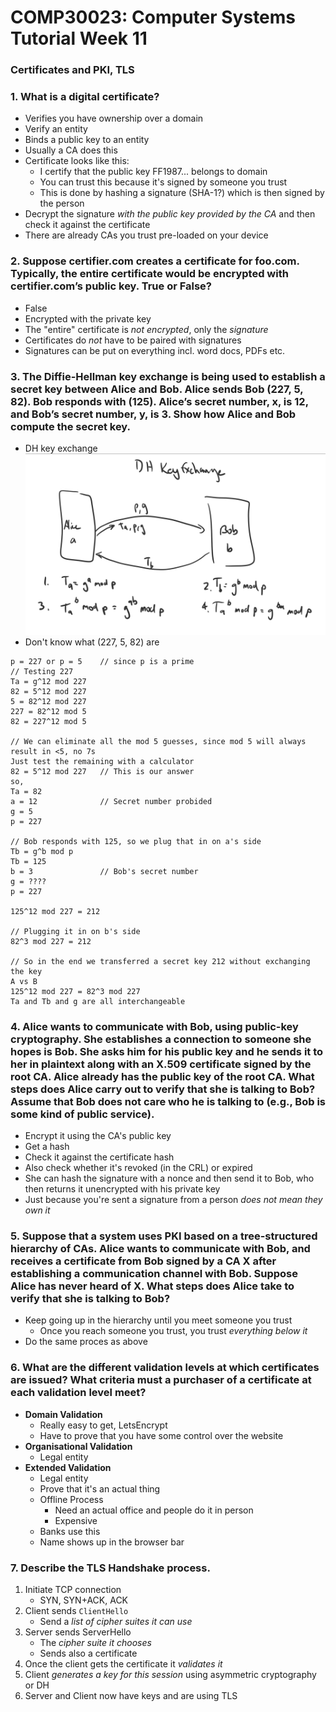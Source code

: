 # COMP30023: Computer Systems Tutorial Week 11
### Certificates and PKI, TLS

### 1. What is a digital certificate?
- Verifies you have ownership over a domain
- Verify an entity
- Binds a public key to an entity
- Usually a CA does this
- Certificate looks like this:
	- I certify that the public key FF1987... belongs to domain
	- You can trust this because it's signed by someone you trust
	- This is done by hashing a signature (SHA-1?) which is then signed by the person
- Decrypt the signature *with the public key provided by the CA* and then check it against the certificate
- There are already CAs you trust pre-loaded on your device

### 2. Suppose certifier.com creates a certificate for foo.com. Typically, the entire certificate would be encrypted with certifier.com’s public key. True or False?
- False
- Encrypted with the private key
- The "entire" certificate is *not encrypted*, only the *signature*
- Certificates do *not* have to be paired with signatures
- Signatures can be put on everything incl. word docs, PDFs etc.

### 3. The Diffie-Hellman key exchange is being used to establish a secret key between Alice and Bob. Alice sends Bob (227, 5, 82). Bob responds with (125). Alice’s secret number, x, is 12, and Bob’s secret number, y, is 3. Show how Alice and Bob compute the secret key.
- DH key exchange
![](tut11/tut110.png)
- Don't know what (227, 5, 82) are
```
p = 227 or p = 5	// since p is a prime
// Testing 227
Ta = g^12 mod 227
82 = 5^12 mod 227
5 = 82^12 mod 227
227 = 82^12 mod 5
82 = 227^12 mod 5

// We can eliminate all the mod 5 guesses, since mod 5 will always result in <5, no 7s
Just test the remaining with a calculator
82 = 5^12 mod 227 	// This is our answer
so,
Ta = 82
a = 12 				// Secret number probided
g = 5
p = 227

// Bob responds with 125, so we plug that in on a's side
Tb = g^b mod p
Tb = 125
b = 3 				// Bob's secret number
g = ????
p = 227

125^12 mod 227 = 212

// Plugging it in on b's side
82^3 mod 227 = 212

// So in the end we transferred a secret key 212 without exchanging the key
A vs B
125^12 mod 227 = 82^3 mod 227
Ta and Tb and g are all interchangeable
```

### 4. Alice wants to communicate with Bob, using public-key cryptography. She establishes a connection to someone she hopes is Bob. She asks him for his public key and he sends it to her in plaintext along with an X.509 certificate signed by the root CA. Alice already has the public key of the root CA. What steps does Alice carry out to verify that she is talking to Bob? Assume that Bob does not care who he is talking to (e.g., Bob is some kind of public service).
- Encrypt it using the CA's public key
- Get a hash
- Check it against the certificate hash
- Also check whether it's revoked (in the CRL) or expired
- She can hash the signature with a nonce and then send it to Bob, who then returns it unencrypted with his private key
- Just because you're sent a signature from a person *does not mean they own it*

### 5. Suppose that a system uses PKI based on a tree-structured hierarchy of CAs. Alice wants to communicate with Bob, and receives a certificate from Bob signed by a CA X after establishing a communication channel with Bob. Suppose Alice has never heard of X. What steps does Alice take to verify that she is talking to Bob?
- Keep going up in the hierarchy until you meet someone you trust
	- Once you reach someone you trust, you trust *everything below it*
- Do the same proces as above

### 6. What are the different validation levels at which certificates are issued? What criteria must a purchaser of a certificate at each validation level meet?
- **Domain Validation**
	- Really easy to get, LetsEncrypt
	- Have to prove that you have some control over the website
- **Organisational Validation**
	- Legal entity
- **Extended Validation**
	- Legal entity
	- Prove that it's an actual thing
	- Offline Process
		- Need an actual office and people do it in person
		- Expensive
	- Banks use this
	- Name shows up in the browser bar

### 7. Describe the TLS Handshake process.
1. Initiate TCP connection
	- SYN, SYN+ACK, ACK
2. Client sends `ClientHello`
	- Send a *list of cipher suites it can use*
3. Server sends ServerHello
	- The *cipher suite it chooses*
	- Sends also a certificate
4. Once the client gets the certificate it *validates it*
5. Client *generates a key for this session* using asymmetric cryptography or DH
6. Server and Client now have keys and are using TLS